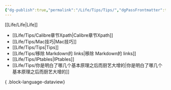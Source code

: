 ```yaml
---
{"dg-publish":true,"permalink":"/Life/Tips/Tips/","dgPassFrontmatter":true}
---
```


[[Life/Life\|Life]]

- [[Life/Tips/Calibre章节Xpath\|Calibre章节Xpath]]
- [[Life/Tips/Mac技巧\|Mac技巧]]
- [[Life/Tips/Tips\|Tips]]
- [[Life/Tips/移除 Markdown的 links\|移除 Markdown的 links]]
- [[Life/Tips/IPtables\|IPtables]]
- [[Life/Tips/你是明白了哪几个基本原理之后而厨艺大增的\|你是明白了哪几个基本原理之后而厨艺大增的]]

{ .block-language-dataview}

